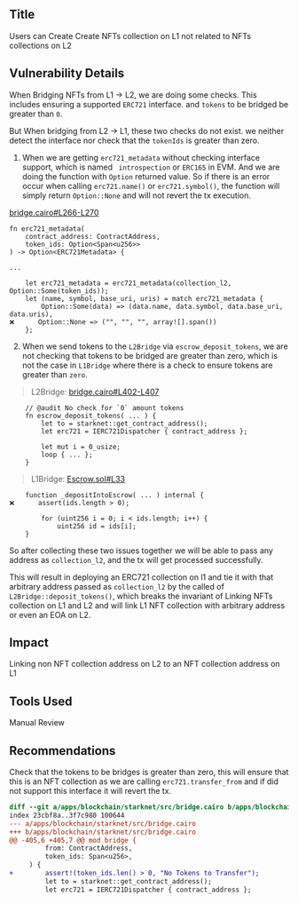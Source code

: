 ## Title
Users can Create Create NFTs collection on L1 not related to NFTs collections on L2

## Vulnerability Details
When Bridging NFTs from L1 -> L2, we are doing some checks. This includes ensuring a supported `ERC721` interface. and `tokens` to be bridged be greater than `0`.

But When bridging from L2 -> L1, these two checks do not exist. we neither detect the interface nor check that the `tokenIds` is greater than zero.

1. When we are getting `erc721_metadata` without checking interface support, which is named `
introspection` or `ERC165` in EVM. And we are doing the function with `Option` returned value. So if there is an error occur when calling `erc721.name()` or `erc721.symbol()`, the function will simply return `Option::None` and will not revert the tx execution.

[bridge.cairo#L266-L270](https://github.com/Cyfrin/2024-07-ark-project/blob/main/apps/blockchain/starknet/src/bridge.cairo#L266-L270)
```cairo
fn erc721_metadata(
    contract_address: ContractAddress,
    token_ids: Option<Span<u256>>
) -> Option<ERC721Metadata> {

...

    let erc721_metadata = erc721_metadata(collection_l2, Option::Some(token_ids));
    let (name, symbol, base_uri, uris) = match erc721_metadata {
        Option::Some(data) => (data.name, data.symbol, data.base_uri, data.uris),
❌️      Option::None => ("", "", "", array![].span())
    };
```

2. When we send tokens to the `L2Bridge` via `escrow_deposit_tokens`, we are not checking that tokens to be bridged are greater than zero, which is not the case in `L1Bridge` where there is a check to ensure tokens are greater than `zero`.

> L2Bridge:
[bridge.cairo#L402-L407](https://github.com/Cyfrin/2024-07-ark-project/blob/main/apps/blockchain/starknet/src/bridge.cairo#L402-L407)
```cairo
    // @audit No check for `0` amount tokens
    fn escrow_deposit_tokens( ... ) {
        let to = starknet::get_contract_address();
        let erc721 = IERC721Dispatcher { contract_address };

        let mut i = 0_usize;
        loop { ... };
    }
```

> L1Bridge:
[Escrow.sol#L33](https://github.com/Cyfrin/2024-07-ark-project/blob/main/apps/blockchain/ethereum/src/Escrow.sol#L33)
```solidity
    function _depositIntoEscrow( ... ) internal {
❌️      assert(ids.length > 0);

        for (uint256 i = 0; i < ids.length; i++) {
            uint256 id = ids[i];
    }
```

So after collecting these two issues together we will be able to pass any address as `collection_l2`, and the tx will get processed successfully.

This will result in deploying an ERC721 collection on l1 and tie it with that arbitrary address passed as `collection_l2` by the called of `L2Bridge::deposit_tokens()`, which breaks the invariant of Linking NFTs collection on L1 and L2 and will link L1 NFT collection with arbitrary address or even an EOA on L2.

## Impact
Linking non NFT collection address on L2 to an NFT collection address on L1

## Tools Used
Manual Review

## Recommendations
Check that the tokens to be bridges is greater than zero, this will ensure that this is an NFT collection as we are calling `erc721.transfer_from` and if did not support this interface it will revert the tx.

```diff
diff --git a/apps/blockchain/starknet/src/bridge.cairo b/apps/blockchain/starknet/src/bridge.cairo
index 23cbf8a..3f7c980 100644
--- a/apps/blockchain/starknet/src/bridge.cairo
+++ b/apps/blockchain/starknet/src/bridge.cairo
@@ -405,6 +405,7 @@ mod bridge {
         from: ContractAddress,
         token_ids: Span<u256>,
     ) {
+        assert!(token_ids.len() > 0, "No Tokens to Transfer");
         let to = starknet::get_contract_address();
         let erc721 = IERC721Dispatcher { contract_address };
``` 

